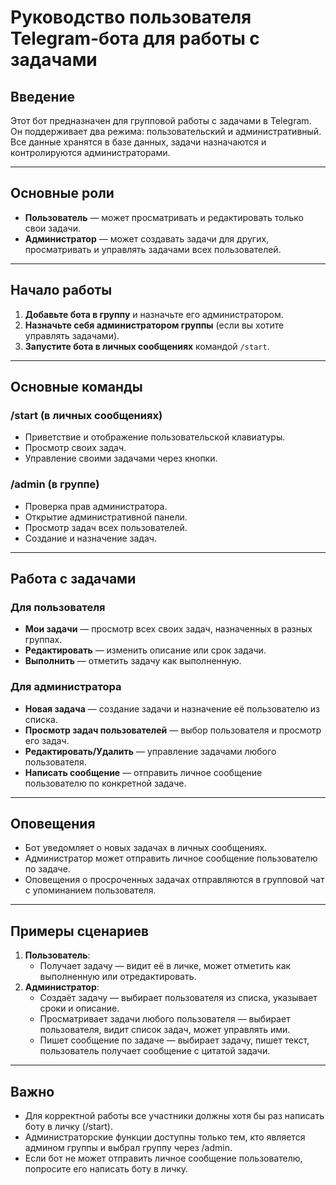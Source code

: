 # Руководство пользователя Telegram-бота для работы с задачами

## Введение
Этот бот предназначен для групповой работы с задачами в Telegram. Он поддерживает два режима: пользовательский и административный. Все данные хранятся в базе данных, задачи назначаются и контролируются администраторами.

---

## Основные роли
- **Пользователь** — может просматривать и редактировать только свои задачи.
- **Администратор** — может создавать задачи для других, просматривать и управлять задачами всех пользователей.

---

## Начало работы
1. **Добавьте бота в группу** и назначьте его администратором.
2. **Назначьте себя администратором группы** (если вы хотите управлять задачами).
3. **Запустите бота в личных сообщениях** командой `/start`.

---

## Основные команды

### /start (в личных сообщениях)
- Приветствие и отображение пользовательской клавиатуры.
- Просмотр своих задач.
- Управление своими задачами через кнопки.

### /admin (в группе)
- Проверка прав администратора.
- Открытие административной панели.
- Просмотр задач всех пользователей.
- Создание и назначение задач.

---

## Работа с задачами

### Для пользователя
- **Мои задачи** — просмотр всех своих задач, назначенных в разных группах.
- **Редактировать** — изменить описание или срок задачи.
- **Выполнить** — отметить задачу как выполненную.

### Для администратора
- **Новая задача** — создание задачи и назначение её пользователю из списка.
- **Просмотр задач пользователей** — выбор пользователя и просмотр его задач.
- **Редактировать/Удалить** — управление задачами любого пользователя.
- **Написать сообщение** — отправить личное сообщение пользователю по конкретной задаче.

---

## Оповещения
- Бот уведомляет о новых задачах в личных сообщениях.
- Администратор может отправить личное сообщение пользователю по задаче.
- Оповещения о просроченных задачах отправляются в групповой чат с упоминанием пользователя.

---

## Примеры сценариев

1. **Пользователь**:
   - Получает задачу — видит её в личке, может отметить как выполненную или отредактировать.
2. **Администратор**:
   - Создаёт задачу — выбирает пользователя из списка, указывает сроки и описание.
   - Просматривает задачи любого пользователя — выбирает пользователя, видит список задач, может управлять ими.
   - Пишет сообщение по задаче — выбирает задачу, пишет текст, пользователь получает сообщение с цитатой задачи.

---

## Важно
- Для корректной работы все участники должны хотя бы раз написать боту в личку (/start).
- Администраторские функции доступны только тем, кто является админом группы и выбрал группу через /admin.
- Если бот не может отправить личное сообщение пользователю, попросите его написать боту в личку. 